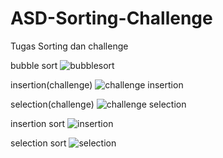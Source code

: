 # ASD-Sorting-Challenge
Tugas Sorting dan challenge


bubble sort
![bubblesort](https://user-images.githubusercontent.com/98724774/155894782-2b8ef705-ee7d-4d09-bb92-9d0d73fa37e3.png)


insertion(challenge)
![challenge insertion](https://user-images.githubusercontent.com/98724774/155894785-23789fd0-f4df-4e0a-9d16-df95c22317b8.png)


selection(challenge)
![challenge selection](https://user-images.githubusercontent.com/98724774/155894786-933136fe-2763-4b01-8a75-4db7127b1693.png)


insertion sort
![insertion](https://user-images.githubusercontent.com/98724774/155894787-cceafeac-5b3b-4479-83a2-2866627edfbd.png)


selection sort
![selection](https://user-images.githubusercontent.com/98724774/155894788-2cf7761e-320e-426d-a2d9-f8f5517dc7fd.png)
